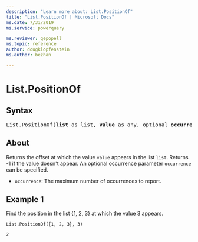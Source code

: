 ```yaml
---
description: "Learn more about: List.PositionOf"
title: "List.PositionOf | Microsoft Docs"
ms.date: 7/31/2019
ms.service: powerquery

ms.reviewer: gepopell
ms.topic: reference
author: dougklopfenstein
ms.author: bezhan

---
```

# List.PositionOf

## Syntax

<pre>
List.PositionOf(<b>list</b> as list, <b>value</b> as any, optional <b>occurrence</b> as nullable number, optional <b>equationCriteria</b> as any) as any
</pre>
  
## About  
Returns the offset at which the value `value` appears in the list `list`. Returns -1 if the value doesn't appear. An optional occurrence parameter `occurrence` can be specified. <ul> <li><code>occurrence</code>: The maximum number of occurrences to report.</li> </ul>

## Example 1
Find the position in the list {1, 2, 3} at which the value 3 appears.

```powerquery-m
List.PositionOf({1, 2, 3}, 3)
```

`2`

